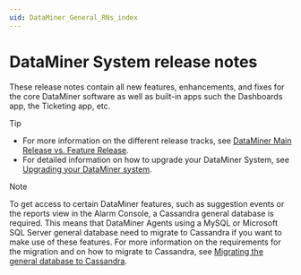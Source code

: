 ```yaml
---
uid: DataMiner_General_RNs_index
---
```


# DataMiner System release notes

These release notes contain all new features, enhancements, and fixes for the core DataMiner software as well as built-in apps such the Dashboards app, the Ticketing app, etc.

> [!TIP]
> - For more information on the different release tracks, see [DataMiner Main Release vs. Feature Release](https://community.dataminer.services/dataminer-main-release-vs-feature-release/).
> - For detailed information on how to upgrade your DataMiner System, see [Upgrading your DataMiner system](https://community.dataminer.services/documentation/upgrading-your-dataminer-system/).

> [!NOTE]
> To get access to certain DataMiner features, such as suggestion events or the reports view in the Alarm Console, a Cassandra general database is required. This means that DataMiner Agents using a MySQL or Microsoft SQL Server general database need to migrate to Cassandra if you want to make use of these features.
> For more information on the requirements for the migration and on how to migrate to Cassandra, see [Migrating the general database to Cassandra](xref:Migrating_the_general_database_to_Cassandra).

